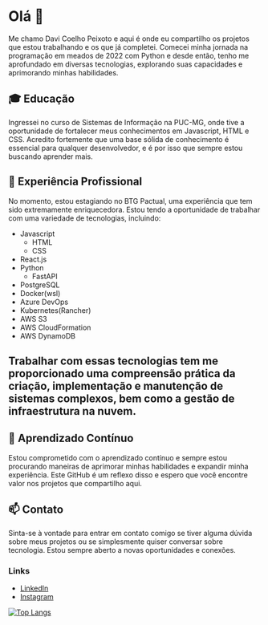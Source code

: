 # __Olá__ 👋

Me chamo Davi Coelho Peixoto e aqui é onde eu compartilho os projetos que estou trabalhando e os que já completei. Comecei minha jornada na programação em meados de 2022 com Python e desde então, tenho me aprofundado em diversas tecnologias, explorando suas capacidades e aprimorando minhas habilidades.

## 🎓 __Educação__

Ingressei no curso de Sistemas de Informação na PUC-MG, onde tive a oportunidade de fortalecer meus conhecimentos em Javascript, HTML e CSS. Acredito fortemente que uma base sólida de conhecimento é essencial para qualquer desenvolvedor, e é por isso que sempre estou buscando aprender mais.

## 💼 __Experiência Profissional__
No momento, estou estagiando no BTG Pactual, uma experiência que tem sido extremamente enriquecedora. Estou tendo a oportunidade de trabalhar com uma variedade de tecnologias, incluindo:

- Javascript
  - HTML
  - CSS  
- React.js
- Python
  - FastAPI
- PostgreSQL
- Docker(wsl)
- Azure DevOps
- Kubernetes(Rancher)
- AWS S3
- AWS CloudFormation
- AWS DynamoDB
## Trabalhar com essas tecnologias tem me proporcionado uma compreensão prática da criação, implementação e manutenção de sistemas complexos, bem como a gestão de infraestrutura na nuvem.

##  🌱 __Aprendizado Contínuo__
Estou comprometido com o aprendizado contínuo e sempre estou procurando maneiras de aprimorar minhas habilidades e expandir minha experiência. Este GitHub é um reflexo disso e espero que você encontre valor nos projetos que compartilho aqui.

## 📫 __Contato__
Sinta-se à vontade para entrar em contato comigo se tiver alguma dúvida sobre meus projetos ou se simplesmente quiser conversar sobre tecnologia. Estou sempre aberto a novas oportunidades e conexões.
### __Links__
- [LinkedIn](https://www.linkedin.com/in/davicpls/)
- [Instagram](https://www.instagram.com/davicpls/)

[![Top Langs](https://github-readme-stats.vercel.app/api/top-langs/?username=Davicpls&layout=compact)](https://github.com/Davicpls/github-readme-stats)

